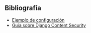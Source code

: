 
## Bibliografía

- [Ejemplo de configuración](https://www.laac.dev/blog/content-security-policy-using-django/)
- [Guía sobre Django Content Security](https://www.stackhawk.com/blog/django-content-security-policy-guide-what-it-is-and-how-to-enable-it/)
